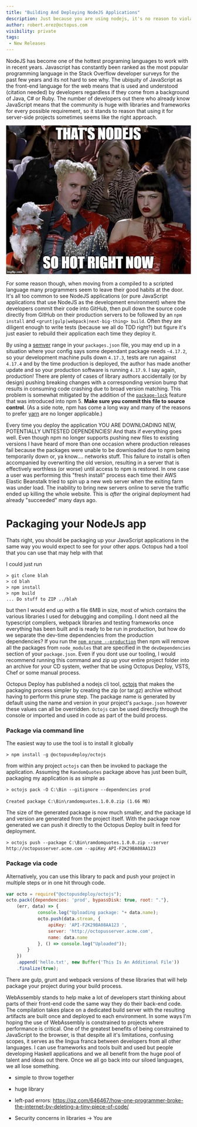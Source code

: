 ```yaml
---
title: "Building And Deploying NodeJS Applications"
description: Just because you are using nodejs, it's no reason to violate the principle of build-once, deploy-many
author: robert.erez@octopus.com
visibility: private
tags:
 - New Releases
---
```


NodeJS has become one of the hottest programing languages to work with in recent years. Javascript has constantly been ranked as the most popular programming language in the Stack Overflow developer surveys for the past few years and its not hard to see why.
The ubiquity of JavaScript as the front-end language for the web means that is used and understood (citation needed) by developers regardless if they come from a background of Java, C# or Ruby. The number of developers out there who already know JavaScript means that the community is huge with libraries and frameworks for every possible requirement, so it stands to reason that using it for server-side projects sometimes seems like the right approach.

![NodeJS is so hot right now](nodejs_so_hot.jpg)

For some reason though, when moving from a compiled to a scripted language many programmers seem to leave their good habits at the door. It's all too common to see NodeJS applications (or pure JavaScript applications that use NodeJS as the development environment) where the developers commit their code into GitHub, then pull down the source code directly from GitHub on their production servers to be followed by an `npm install` and `<grunt|gulp|webpack|next-big-thing> build`. Often they are diligent enough to write tests (because we all do TDD right?) but figure it's just easier to rebuild their application each time they deploy it.

By using a [semver](https://docs.npmjs.com/misc/semver) range in your `packages.json` file, you may end up in a situation where your config says some dependant package needs `~4.17.2`, so your development machine pulls down `4.17.3`, tests are run against `4.17.4` and by the time production is deployed, the author has made another update and so your production software is running `4.17.9`. I say again, production! There are plenty of cases of library authors accidentally (or by design) pushing breaking changes with a corresponding version bump that results in consuming code crashing due to broad version matching. This problem is somewhat mitigated by the addition of the [`package-lock`](https://docs.npmjs.com/files/package-lock.json) feature that was introduced into npm 5. **Make sure you commit this file to source control**. (As a side note, npm has come a long way and many of the reasons to prefer [yarn](https://yarnpkg.com/en/) are no longer applicable.)

Every time you deploy the application YOU ARE DOWNLOADING NEW, POTENTIALLY UNTESTED DEPENDENCIES! And thats if everything goes well. Even though npm no longer supports pushing new files to existing versions I have heard of more than one occasion where production releases fail because the packages were unable to be downloaded due to npm being temporarily down or, ya know.... networks stuff. This failure to install is often accompanied by overwriting the old version, resulting in a server that is effectively worthless (or worse) until access to npm is restored. In one case a user was performing this "fresh install" process each time their AWS Elastic Beanstalk tried to spin up a new web server when the exiting farm was under load. The inability to bring new servers online to serve the traffic ended up killing the whole website. This is _after_ the original deployment had already "succeeded" many days ago.

# Packaging your NodeJs app
Thats right, you should be packaging up your JavaScript applications in the same way you would expect to see for your other apps.
Octopus had a tool that you can use that may help with that

I could just run
```
> git clone blah
> cd blah
> npm install
> npm build
... Do stuff to ZIP ../blah
```
but then I would end up with a file 6MB in size, most of which contains the various libraries I used for debugging and compiling. I dont need all the typescript compliers, webpack libraries and testing frameworks once everything has been built and is ready to be run in production, but how do we separate the dev-time dependencies from the production dependencies? If you run the [`npm prune --production`](https://docs.npmjs.com/cli/prune) then npm will remove all the packages from `node_modules` that are specified in the `devDependencies` section of your `package.json`. Even if you dont use our tooling, I would recommend running this command and zip up your entire project folder into an archive for your CD system, wether that be using Octopus Deploy, VSTS, Chef or some manual process.

Octopus Deploy has published a nodejs cli tool, [octojs](https://github.com/OctopusDeploy/octojs) that makes the packaging process simpler by creating the zip (or tar.gz) archive without having to perform this prune step. The package name is generated by default using the name and version in your project's `package.json` however these values can all be overridden. `Octojs` can be used directly through the console or imported and used in code as part of the build process.

### Package via command line
 The easiest way to use the tool is to install it globally

```
> npm install -g @octopusdeploy/octojs
```

from within any project `octojs` can then be invoked to package the application. Assuming the `RandomQuotes` package above has just been built, packaging my application is as simple as

```
> octojs pack -O C:\Bin --gitignore --dependencies prod

Created package C:\Bin\ramdomquotes.1.0.0.zip (1.66 MB)
```

The size of the generated package is now much smaller, and the package Id and version are generated from the project itself. With the package now generated we can push it directly to the Octopus Deploy built in feed for deployment.

```
> octojs push --package C:\Bin\ramdomquotes.1.0.0.zip --server http://octopusserver.acme.com --apiKey API-F2K29BA08AA123
```

### Package via code
Alternatively, you can use this library to pack and push your project in multiple steps or in one hit through code.

```JavaScript
var octo = require("@octopusdeploy/octojs");
octo.pack({dependencies: 'prod', bypassDisk: true, root: "."},
    (err, data) => {
            console.log("Uploading package: "+ data.name);
            octo.push(data.stream, {
                apiKey: 'API-F2K29BA08AA123 ',
                server: 'http://octopusserver.acme.com',
                name: data.name
            }, () => console.log("Uploaded"));
        }
    })
    .append('hello.txt', new Buffer('This Is An Additional File'))
    .finalize(true);
```

There are gulp, grunt and webpack versions of these libraries that will help package your project during your build process.


WebAssembly stands to help make a lot of developers start thinking about parts of their front-end code the same way they do their back-end code. The compilation takes place on a dedicated build server with the resulting artifacts are built once and deployed to each environment. In some ways I'm hoping the use of WebAssembly is constrained to projects where performance is critical. One of the greatest benefits of being constrained to JavaScript to the browser, is that despite all it's limitations, confusing scopes, it serves as the lingua franca between developers from all other languages. I can use frameworks and tools built and used but people developing Haskell applications and we all benefit from the huge pool of talent and ideas out there. Once we all go back into our siloed languages, we all lose something.

* simple to throw together
* huge library

* left-pad errors: https://qz.com/646467/how-one-programmer-broke-the-internet-by-deleting-a-tiny-piece-of-code/
* Security concerns in libraries -> You are 

